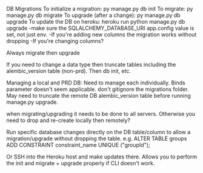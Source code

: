 


DB Migrations
To initialize a migration: py manage.py db init
To migrate: py manage.py db migrate
To upgrade (after a change): py manage.py db upgrade
To update the DB on heroku:  heroku run python manage.py db upgrade
    -make sure the SQLALCHEMY_DATABASE_URI app.config value is set, not just env.
    -If you're adding new columns the migration works without dropping
    -If you're changing columns?

Always migrate then upgrade

If you need to change a data type then truncate tables including the alembic_version table (non-prd). Then db init, etc.

Managing a local and PRD DB:
Need to manage each individually. Binds parameter doesn't seem applicable. don't gitignore the migrations folder. May need to truncate the remote DB alembic_version table before running manage.py upgrade.

when migrating/upgrading it needs to be done to all servers. Otherwise you need to drop and re-create locally then remotely?

Run specific database changes directly on the DB table/column to allow a migration/upgrade without dropping the table. e.g.
ALTER TABLE groups ADD CONSTRAINT constraint_name UNIQUE ("groupId");

Or SSH into the Heroku host and make updates there. Allows you to perform the init and migrate + upgrade properly if CLI doesn't work.